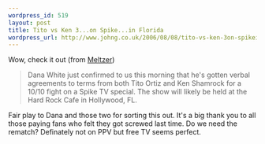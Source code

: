 ```yaml
--- 
wordpress_id: 519
layout: post
title: Tito vs Ken 3...on Spike...in Florida
wordpress_url: http://www.johng.co.uk/2006/08/08/tito-vs-ken-3on-spikein-florida/
---
```

Wow, check it out (from <a href="http://www.wrestlingobserver.com/wo/news/headlines/default.asp?aID=17043">Meltzer</a>)
<blockquote>Dana White just confirmed to us this morning that he's gotten verbal agreements to terms from both Tito Ortiz and Ken Shamrock for a 10/10 fight on a Spike TV special. The show will likely be held at the Hard Rock Cafe in Hollywood, FL.</blockquote>
Fair play to Dana and those two for sorting this out. It's a big thank you to all those paying fans who felt they got screwed last time. Do we need the rematch? Definately not on PPV but free TV seems perfect.
